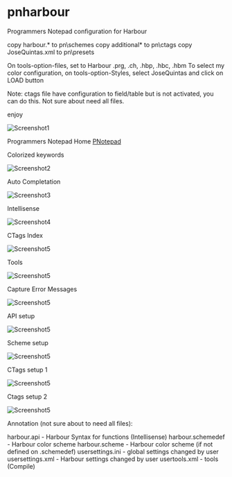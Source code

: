 # pnharbour
Programmers Notepad configuration for Harbour

copy harbour.*       to pn\schemes
copy additional*     to pn\ctags
copy JoseQuintas.xml to pn\presets

On tools-option-files, set to Harbour .prg, .ch, .hbp, .hbc, .hbm
To select my color configuration, on tools-option-Styles, select JoseQuintas and click on LOAD button

Note: ctags file have configuration to field/table but is not activated, you can do this. Not sure about need all files.

enjoy

![Screenshot1](https://github.com/JoseQuintas/pnharbour/blob/master/ctags.png)

Programmers Notepad Home [PNotepad](http://pnotepad.org/)

Colorized keywords

![Screenshot2](https://github.com/JoseQuintas/pnharbour/blob/master/pnotepad1.png)

Auto Completation

![Screenshot3](https://github.com/JoseQuintas/pnharbour/blob/master/pnotepad2.png)

Intellisense

![Screenshot4](https://github.com/JoseQuintas/pnharbour/blob/master/pnotepad3.png)

CTags Index

![Screenshot5](https://github.com/JoseQuintas/pnharbour/blob/master/pnotepad4.png)

Tools

![Screenshot5](https://github.com/JoseQuintas/pnharbour/blob/master/pnotepad5.png)

Capture Error Messages

![Screenshot5](https://github.com/JoseQuintas/pnharbour/blob/master/pnotepad6.png)

API setup

![Screenshot5](https://github.com/JoseQuintas/pnharbour/blob/master/pnotepad7.png)

Scheme setup

![Screenshot5](https://github.com/JoseQuintas/pnharbour/blob/master/pnotepad8.png)

CTags setup 1

![Screenshot5](https://github.com/JoseQuintas/pnharbour/blob/master/pnotepad9.png)

Ctags setup 2

![Screenshot5](https://github.com/JoseQuintas/pnharbour/blob/master/pnotepada.png)

Annotation (not sure about to need all files):

harbour.api - Harbour Syntax for functions (Intellisense)
harbour.schemedef - Harbour color scheme
harbour.scheme - Harbour color scheme (if not defined on .schemedef)
usersettings.ini - global settings changed by user
usersettings.xml - Harbour settings changed by user
usertools.xml - tools (Compile)

